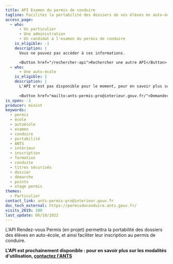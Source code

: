 ```yaml
---
title: API Examen du permis de conduire
tagline: Facilitez la portabilité des dossiers de vos élèves en auto-école, et simplifiez leur inscription à l'examen du permis de conduire.
access_page:
  - who:
      - Un particulier
      - Une administration
      - Un candidat à l'examen du permis de conduire
    is_eligible: -1
    description: |
      Vous ne pouvez pas accéder à ces informations.

      <Button href="/rechercher-api">Rechercher une autre API</Button>
  - who:
      - Une auto-école
    is_eligible: 1
    description: |
      L'API n'est pas disponible pour le moment, pour en savoir plus sur sa mise à disposition, nous vous invitons à contacter l'ANTS.
      
      <Button href="mailto:ants-permis-pro@interieur.gouv.fr/">Demander un accès à l'ANTS</Button>
is_open: -1
producer: minint
keywords:
  - permis
  - école
  - autoécole
  - examen
  - conduire
  - portabilité
  - ANTS
  - intérieur
  - inscription
  - formation
  - conduite
  - titres sécurisés
  - dossier
  - démarche
  - points
  - stage permis
themes:
  - Particulier
contact_link: ants-permis-pro@interieur.gouv.fr
doc_tech_external: https://permisdeconduire.ants.gouv.fr/
visits_2019: 100
last_update: 06/10/2022
---
```


L'API Rendez-vous Permis (en projet) permettra la portabilité des dossiers des élèves en auto-école, et ainsi faciliter leur inscription au permis de conduire.

**L'API est prochainement disponible : pour en savoir plus sur les modalités d'utilisation, [contactez l'ANTS](/les-api/api-permis-conduire/demande-acces)**
